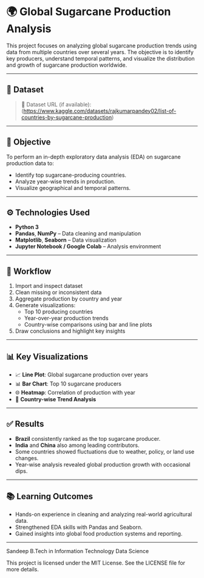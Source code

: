 # 🌍 Global Sugarcane Production Analysis

This project focuses on analyzing global sugarcane production trends using data from multiple countries over several years. The objective is to identify key producers, understand temporal patterns, and visualize the distribution and growth of sugarcane production worldwide.

---

## 📂 Dataset

> 📌 Dataset URL (if available):(https://www.kaggle.com/datasets/rajkumarpandey02/list-of-countries-by-sugarcane-production)

---

## 🎯 Objective

To perform an in-depth exploratory data analysis (EDA) on sugarcane production data to:
- Identify top sugarcane-producing countries.
- Analyze year-wise trends in production.
- Visualize geographical and temporal patterns.

---

## ⚙️ Technologies Used

- **Python 3**
- **Pandas**, **NumPy** – Data cleaning and manipulation
- **Matplotlib**, **Seaborn** – Data visualization
- **Jupyter Notebook / Google Colab** – Analysis environment

---

## 🔄 Workflow

1. Import and inspect dataset
2. Clean missing or inconsistent data
3. Aggregate production by country and year
4. Generate visualizations:
   - Top 10 producing countries
   - Year-over-year production trends
   - Country-wise comparisons using bar and line plots
5. Draw conclusions and highlight key insights

---

## 📊 Key Visualizations

- 📈 **Line Plot**: Global sugarcane production over years  
- 📊 **Bar Chart**: Top 10 sugarcane producers  
- 🌐 **Heatmap**: Correlation of production with year  
- 📍 **Country-wise Trend Analysis**

---

## ✅ Results

- **Brazil** consistently ranked as the top sugarcane producer.
- **India** and **China** also among leading contributors.
- Some countries showed fluctuations due to weather, policy, or land use changes.
- Year-wise analysis revealed global production growth with occasional dips.

---

## 📚 Learning Outcomes

- Hands-on experience in cleaning and analyzing real-world agricultural data.
- Strengthened EDA skills with Pandas and Seaborn.
- Gained insights into global food production systems and reporting.

---

Sandeep
B.Tech in Information Technology
Data Science

This project is licensed under the MIT License. See the LICENSE file for more details.

